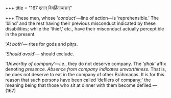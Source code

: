 +++
title = "167 एतान् विगर्हिताचारान्"

+++
These men, whose ‘*conduct*’—line of action—is ‘reprehensible.’ The
‘blind’ and the rest having their previous misconduct indicated by these
disabilities; while the ‘thief,’ etc., have their misconduct actually
perceptible in the present.

‘*At both*’— rites for gods and pitṛs.

‘*Should avoid*’— should exclude.

‘*Unworthy of company*’—*i.e*., they do not deserve company. The
‘*ḍhak*’ affix denoting *presence. Absence from company indicates
unworthiness*. That is, he does not deserve to eat in the company of
other Brāhmaṇas. It is for this reason that such persons have been
called ‘defilers of company;’ the meaning being that those who sit at
dinner with them become defiled.—(167)


